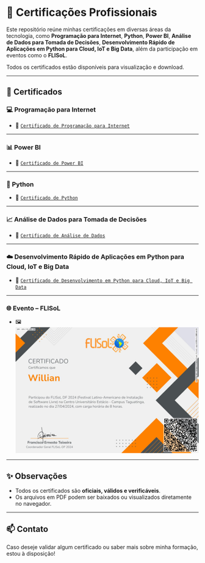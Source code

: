 # 📜 Certificações Profissionais

Este repositório reúne minhas certificações em diversas áreas da tecnologia, como **Programação para Internet**, **Python**, **Power BI**, **Análise de Dados para Tomada de Decisões**, **Desenvolvimento Rápido de Aplicações em Python para Cloud, IoT e Big Data**, além da participação em eventos como o **FLISoL**.

Todos os certificados estão disponíveis para visualização e download.

---

## 📂 Certificados

### 💻 Programação para Internet
- 📄 [`Certificado de Programação para Internet`](./Programação%20Para%20Internet.pdf)

---

### 📊 Power BI
- 📄 [`Certificado de Power BI`](./Validação%20Certificado%20PowerBi.pdf)

---

### 🐍 Python
- 📄 [`Certificado de Python`](./Validação%20Certificado%20Python.pdf)

---

### 📈 Análise de Dados para Tomada de Decisões
- 📄 [`Certificado de Análise de Dados`](./certificados-img/Analise_de_dados.png)

---

### ☁️ Desenvolvimento Rápido de Aplicações em Python para Cloud, IoT e Big Data
- 📄 [`Certificado de Desenvolvimento em Python para Cloud, IoT e Big Data`](./Desenvolvimento%20Rapido%20de%20Aplicacoes%20em%20Python%20para%20Cloud%20IoT%20e%20BigData.pdf)

---

### 🌐 Evento – FLISoL
- 🖼️ ![Certificado de Participação – FLISoL](./flisol.jpg)

---

## ✨ Observações

- Todos os certificados são **oficiais, válidos e verificáveis**.
- Os arquivos em PDF podem ser baixados ou visualizados diretamente no navegador.

---

## 📫 Contato

Caso deseje validar algum certificado ou saber mais sobre minha formação, estou à disposição!
